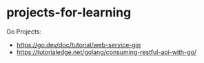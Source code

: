 # projects-for-learning

Go Projects:
- https://go.dev/doc/tutorial/web-service-gin
- https://tutorialedge.net/golang/consuming-restful-api-with-go/
